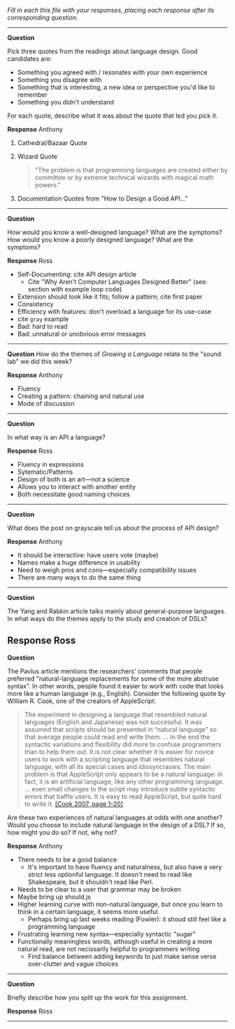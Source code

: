 _Fill in each this file with your responses, placing each response after its
corresponding question._

---

**Question**

Pick three quotes from the readings about language design. Good candidates 
are:

   + Something you agreed with / resonates with your own experience
   + Something you disagree with
   + Something that is interesting, a new idea or perspective you'd like to remember
   + Something you didn't understand

For each quote, describe what it was about the quote that led you pick it.

**Response**
Anthony
1. Cathedral/Bazaar Quote
2. Wizard Quote

   > "The problem is that programming languages are created either by committee
   > or by extreme technical wizards with magical math powers."
   
3. Documentation Quotes from "How to Design a Good API..."


---

**Question**

How would you know a well-designed language? What are the symptoms? How would
you know a poorly designed language? What are the symptoms?

**Response**
Ross
+ Self-Documenting: cite API design article
   + Cite "Why Aren't Computer Languages Designed Better" (see: section with example
     loop code)
+ Extension should look like it fits; follow a pattern; cite first paper
+ Consistency
+ Efficiency with features: don't overload a language for its use-case
+ cite `gray` example
+ Bad: hard to read
+ Bad: unnatural or unobvious error messages

---

**Question**
How do the themes of _Growing a Language_ relate to the "sound lab" we did this week?

**Response**
Anthony
+ Fluency
+ Creating a pattern: chaining and natural use
+ Mode of discussion

---
 
**Question**


In what way is an API a language? 

**Response**
Ross
+ Fluency in expressions
+ Sytematic/Patterns
+ Design of both is an art&mdash;not a science
+ Allows you to interact with another entity
+ Both necessitate good naming choices

---

**Question**

What does the post on grayscale tell us about the process of API design?

**Response**
Anthony
+ It should be interactive: have users vote (maybe)
+ Names make a huge difference in usability
+ Need to weigh pros and cons&mdash;especially compatibility issues
+ There are many ways to do the same thing

---

**Question**

The Yang and Rabkin article talks mainly about general-purpose languages. In 
what ways do the themes apply to the study and creation of DSLs?

**Response**
Ross
---

**Question**

The Pavlus article mentions the researchers' comments that people preferred
"natural-language replacements for some of the more abstruse syntax". In other 
words, people found it easier to work with code that looks more like a human language (e.g.,
English). Consider the following quote by William R. Cook, one of the creators
of AppleScript:


> The experiment in designing a language that resembled natural languages (English
> and Japanese) was not successful. It was assumed that scripts should be
> presented in “natural language” so that average people could read and write
> them. … In the end the syntactic variations and flexibility did more to confuse
> programmers than to help them out. It is not clear whether it is easier for
> novice users to work with a scripting language that resembles natural language,
> with all its special cases and idiosyncrasies. The main problem is that
> AppleScript only appears to be a natural language: in fact, it is an artificial
> language, like any other programming language. … even small changes to the
> script may introduce subtle syntactic errors that baffle users. It is easy to
> read AppleScript, but quite hard to write it.
[[Cook 2007, page 1-20]](https://dl.acm.org/citation.cfm?doid=1238844.1238845)

Are these two experiences of natural languages at odds with one another? Would
you choose to include natural language in the design of a DSL? If so, how might
you do so? If not, why not?

**Response**
Anthony
+ There needs to be a good balance
   + It's important to have fluency and naturalness, but also have a very strict
     less optionful language. It doesn't need to read like Shakespeare, but it
     shouldn't read like Perl.
+ Needs to be clear to a user that grammar may be broken
+ Maybe bring up should.js
+ Higher learning curve with non-natural language, but once you learn to think
  in a certain language, it seems more useful.
  + Perhaps bring up last weeks reading (Fowler): it shoud still feel like a
    programming language
+ Frustrating learning new syntax&mdash;especially syntactic "sugar"
+ Functionally meaningless words, although useful in creating a more
  natural read, are not necissarily helpful to programmers writing
   + Find balance between adding keywords to just make sense verse over-clutter
     and vague choices

---

**Question**

Briefly describe how you split up the work for this assignment.

**Response**
Ross

---
